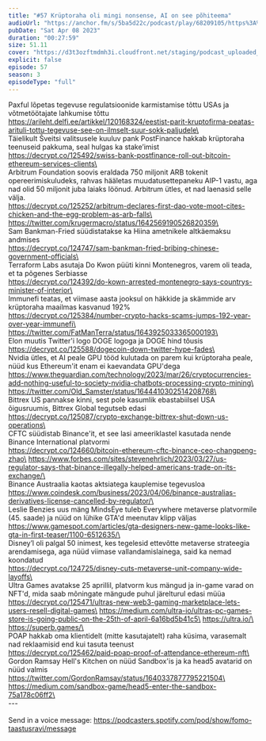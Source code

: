 ```yaml
---
title: "#57 Krüptoraha oli mingi nonsense, AI on see põhiteema"
audioUrl: "https://anchor.fm/s/5ba5d22c/podcast/play/68209105/https%3A%2F%2Fd3ctxlq1ktw2nl.cloudfront.net%2Fstaging%2F2023-3-8%2F389c9b22-1abc-16f7-24cb-07856effd9df.m4a"
pubDate: "Sat Apr 08 2023"
duration: "00:27:59"
size: 51.11 
cover: "https://d3t3ozftmdmh3i.cloudfront.net/staging/podcast_uploaded_episode/15275939/15275939-1680947858948-a346f9854dcec.jpg"
explicit: false
episode: 57
season: 3
episodeType: "full"
---
```


Paxful lõpetas tegevuse regulatsioonide karmistamise tõttu USAs ja võtmetöötajate lahkumise tõttu\
https://arileht.delfi.ee/artikkel/120168324/eestist-parit-kruptofirma-peatas-arituli-tottu-tegevuse-see-on-ilmselt-suur-sokk-paljudele\
\
Täielikult Šveitsi valitsusele kuuluv pank PostFinance hakkab krüptoraha teenuseid pakkuma, seal hulgas ka stake’imist\
https://decrypt.co/125492/swiss-bank-postfinance-roll-out-bitcoin-ethereum-services-clients\
\
Arbitrum Foundation soovis eraldada 750 miljonit ARB tokenit opereerimiskuludeks, rahvas hääletas muudatusettepaneku AIP-1 vastu, aga nad olid 50 miljonit juba laiaks löönud. Arbitrum ütles, et nad laenasid selle välja. \
https://decrypt.co/125252/arbitrum-declares-first-dao-vote-moot-cites-chicken-and-the-egg-problem-as-arb-falls\
https://twitter.com/krugermacro/status/1642569190526820359\
\
Sam Bankman-Fried süüdistatakse ka Hiina ametnikele altkäemaksu andmises\
https://decrypt.co/124747/sam-bankman-fried-bribing-chinese-government-officials\
\
Terraform Labs asutaja Do Kwon püüti kinni Montenegros, varem oli teada, et ta põgenes Serbiasse\
https://decrypt.co/124392/do-kown-arrested-montenegro-says-countrys-minister-of-interior\
\
Immunefi teatas, et viimase aasta jooksul on häkkide ja skämmide arv krüptoraha maailmas kasvanud 192%\
https://decrypt.co/125384/number-crypto-hacks-scams-jumps-192-year-over-year-immunefi\
https://twitter.com/FatManTerra/status/1643925033365000193\
\
Elon muutis Twitter'i logo DOGE logoga ja DOGE hind tõusis\
https://decrypt.co/125588/dogecoin-down-twitter-hype-fades\
\
Nvidia ütles, et AI peale GPU tööd kulutada on parem kui krüptoraha peale, nüüd kus Ethereum'it enam ei kaevandata GPU'dega\
https://www.theguardian.com/technology/2023/mar/26/cryptocurrencies-add-nothing-useful-to-society-nvidia-chatbots-processing-crypto-mining\
https://twitter.com/Old_Samster/status/1644410302514208768\
\
Bittrex US pannakse kinni, sest pole kasumlik ebastabiilsel USA õigusruumis, Bittrex Global tegutseb edasi\
https://decrypt.co/125087/crypto-exchange-bittrex-shut-down-us-operations\
\
CFTC süüdistab Binance'it, et see lasi ameeriklastel kasutada nende Binance International platvormi\
https://decrypt.co/124660/bitcoin-ethereum-cftc-binance-ceo-changpeng-zhao\
https://www.forbes.com/sites/stevenehrlich/2023/03/27/us-regulator-says-that-binance-illegally-helped-americans-trade-on-its-exchange/\
\
Binance Austraalia kaotas aktsiatega kauplemise tegevusloa\
https://www.coindesk.com/business/2023/04/06/binance-australias-derivatives-license-cancelled-by-regulator/\
\
Leslie Benzies uus mäng MindsEye tuleb Everywhere metaverse platvormile (45. saade) ja nüüd on lühike GTA'd meenutav klipp väljas\
https://www.gamespot.com/articles/gta-designers-new-game-looks-like-gta-in-first-teaser/1100-6512635/\
\
Disney’l oli palgal 50 inimest, kes tegelesid ettevõtte metaverse strateegia arendamisega, aga nüüd viimase vallandamislainega, said ka nemad koondatud\
https://decrypt.co/124725/disney-cuts-metaverse-unit-company-wide-layoffs\
\
Ultra Games avatakse 25 aprillil, platvorm kus mängud ja in-game varad on NFT'd, mida saab mõningate mängude puhul järelturul edasi müüa\
https://decrypt.co/125471/ultras-new-web3-gaming-marketplace-lets-users-resell-digital-games\
https://medium.com/ultra-io/ultras-pc-games-store-is-going-public-on-the-25th-of-april-6a16bd5b41c5\
https://ultra.io/\
https://superb.games/\
\
POAP hakkab oma klientidelt (mitte kasutajatelt) raha küsima, varasemalt nad reklaamisid end kui tasuta teenust\
https://decrypt.co/125462/paid-poap-proof-of-attendance-ethereum-nft\
\
Gordon Ramsay Hell's Kitchen on nüüd Sandbox'is ja ka head5 avatarid on nüüd valmis\
https://twitter.com/GordonRamsay/status/1640337877795221504\
https://medium.com/sandbox-game/head5-enter-the-sandbox-75a178c06ff2\
\
--- \
\
Send in a voice message: https://podcasters.spotify.com/pod/show/fomo-taastusravi/message